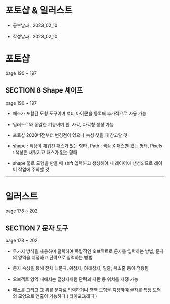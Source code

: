 # 포토샵 & 일러스트

- 공부날짜 : 2023_02_10

- 작성날짜 : 2023_02_10

# 포토샵

page 190 ~ 197

## SECTION 8 Shape 셰이프

page 190 ~ 197

* 패스가 포함된 도형 도구이며 백터 아이콘을 등록해 추가적으로 사용 가능

* 일러스트와 동일한 기능이며 원, 사각, 다각형 생성 가능

* 포토샵 2020버전부터 변경점이 있으니 속성 찾을 때 참고할 것

* shape : 색상이 채워진 패스가 있는 형태, Path : 색상 X 패스만 있는 형태, Pixels : 색상은 채워지고 패스가 없는 형태

* shape 툴로 도형을 만들 때 shift 입력하고 생성해야 새 레이어에 생성되므로 레이어 작업에 주의할 것

---

# 일러스트

page 178 ~ 202

## SECTION 7 문자 도구

page 178 ~ 202

* 두가지 방식을 사용하며 클릭하여 독립적인 오브젝트로 문자를 입력하는 방법, 문자의 영역을 지정하고 단락으로 입력하는 방법

* 문자 속성을 통해 전체 대문자, 위첨자, 아래첨자, 밑줄, 취소줄 등이 적용됨

* 오브젝트 영역 내에서는 글상자처럼 단락과 자란 등 위치를 지정 가능

* 패스를 그리고 그 위를 문자로 입력하거나 영역 도형을 지정하여 글자를 특정 도형의 모양으로 연출이 가능하다 ( 타이포그래피 )